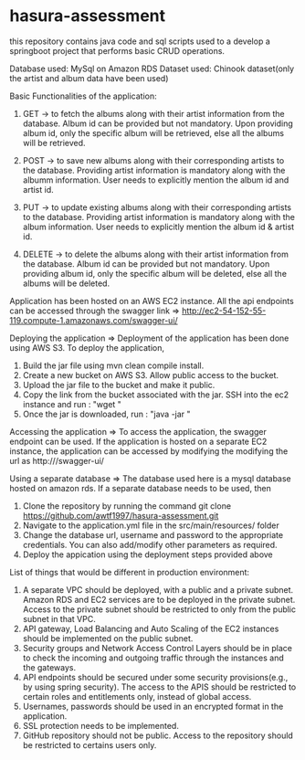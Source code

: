 # hasura-assessment
this repository contains java code and sql scripts used to a develop a springboot project that performs basic CRUD operations.

Database used: MySql on Amazon RDS
Dataset used: Chinook dataset(only the artist and album data have been used)

Basic Functionalities of the application:
1) GET -> to fetch the albums along with their artist information from the database. Album id can be provided but not mandatory. Upon providing album id, only the specific album will be retrieved, else all the albums will be retrieved.

2) POST -> to save new albums along with their corresponding artists to the database. Providing artist information is mandatory along with the albumm information. User needs to explicitly mention the album id and artist id.

3) PUT -> to update existing albums along with their corresponding artists to the database. Providing artist information is mandatory along with the album information. User needs to explicitly mention the album id & artist id.

4) DELETE -> to delete the albums along with their artist information from the database. Album id can be provided but not mandatory. Upon providing album id, only the specific album will be deleted, else all the albums will 	be deleted.

Application has been hosted on an AWS EC2 instance.
All the api endpoints can be accessed through the swagger link => http://ec2-54-152-55-119.compute-1.amazonaws.com/swagger-ui/

Deploying the application =>
Deployment of the application has been done using AWS S3. To deploy the application, 
1) Build the jar file using mvn clean compile install.
2) Create a new bucket on AWS S3. Allow public access to the bucket. 
3) Upload the jar file to the bucket and make it public.
4) Copy the link from the bucket associated with the jar.
SSH into the ec2 instance and run : "wget <s3-link>"
5) Once the jar is downloaded, run : "java -jar <jar-name>"

Accessing the application =>
To access the application, the swagger endpoint can be used.
If the application is hosted on a separate EC2 instance, the application can be accessed by modifying the modifying the url as http://<public dns of the ec2 instance>/swagger-ui/

Using a separate database =>
The database used here is a mysql database hosted on amazon rds. If a separate database needs to be used, then
1) Clone the repository by running the command git clone https://github.com/awtf1997/hasura-assessment.git
2) Navigate to the application.yml file in the src/main/resources/ folder
3) Change the database url, username and password to the appropriate credentials. You can also add/modify other parameters as required.
4) Deploy the appication using the deployment steps provided above

List of things that would be different in production environment:
1) A separate VPC should be deployed, with a public and a private subnet. Amazon RDS and EC2 services are to be deployed in the private subnet. Access to the private subnet should be restricted to only from the public subnet in that VPC.
2) API gateway, Load Balancing and Auto Scaling of the EC2 instances should be implemented on the public subnet.
3) Security groups and Network Access Control Layers should be in place to check the incoming and outgoing traffic through the instances and the gateways.
4) API endpoints should be secured under some security provisions(e.g., by using spring security). The access to the APIS should be restricted to certain roles and entitlements only, instead of global access. 
5) Usernames, passwords should be used in an encrypted format in the application.
6) SSL protection needs to be implemented.
7) GitHub repository should not be public. Access to the repository should be restricted to certains users only.
